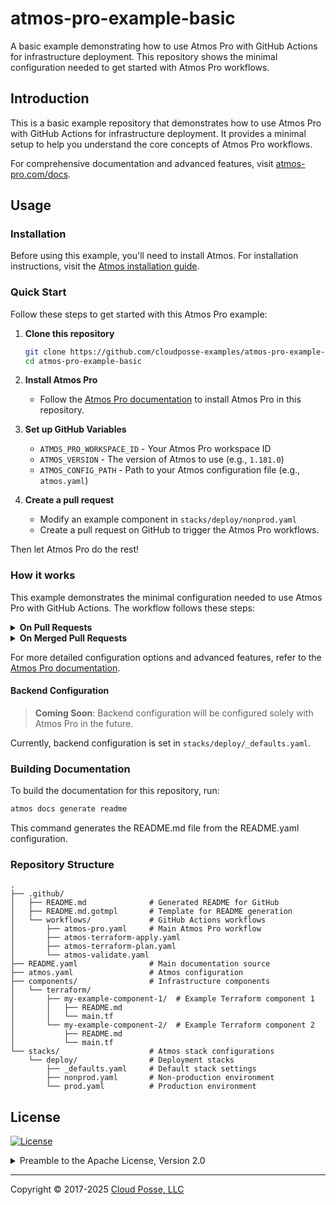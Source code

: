 # atmos-pro-example-basic


A basic example demonstrating how to use Atmos Pro with GitHub Actions for infrastructure deployment. This repository shows the minimal configuration needed to get started with Atmos Pro workflows.


## Introduction

This is a basic example repository that demonstrates how to use Atmos Pro with GitHub Actions for infrastructure deployment. It provides a minimal setup to help you understand the core concepts of Atmos Pro workflows.

For comprehensive documentation and advanced features, visit [atmos-pro.com/docs](https://atmos-pro.com/docs).



## Usage

### Installation

Before using this example, you'll need to install Atmos. For installation instructions, visit the [Atmos installation guide](https://atmos.tools/install).

### Quick Start

Follow these steps to get started with this Atmos Pro example:

1. **Clone this repository**
   ```bash
   git clone https://github.com/cloudposse-examples/atmos-pro-example-basic.git
   cd atmos-pro-example-basic
   ```

2. **Install Atmos Pro**
   - Follow the [Atmos Pro documentation](https://atmos-pro.com/docs) to install Atmos Pro in this repository.

3. **Set up GitHub Variables**
   - `ATMOS_PRO_WORKSPACE_ID` - Your Atmos Pro workspace ID
   - `ATMOS_VERSION` - The version of Atmos to use (e.g., `1.181.0`)
   - `ATMOS_CONFIG_PATH` - Path to your Atmos configuration file (e.g., `atmos.yaml`)

4. **Create a pull request**
   - Modify an example component in `stacks/deploy/nonprod.yaml`
   - Create a pull request on GitHub to trigger the Atmos Pro workflows.

Then let Atmos Pro do the rest!

### How it works

This example demonstrates the minimal configuration needed to use Atmos Pro with GitHub Actions. The workflow follows these steps:

<details>
<summary><strong>On Pull Requests</strong></summary>

When a pull request is created or updated, Atmos Pro triggers [`atmos terraform plan`](.github/workflows/atmos-terraform-plan.yaml):

1. **Developer makes a change** - You modify your infrastructure code
2. **Code is pushed to feature branch** - Changes are committed and pushed
3. **GitHub Actions trigger Atmos affected stacks** - Atmos identifies which stacks are affected by your changes
4. **Atmos uploads affected stacks** - The affected stack configurations are uploaded to Atmos Pro
5. **Atmos Pro dispatches plan workflows** - Atmos Pro automatically runs `atmos terraform plan` for affected components
6. **Atmos Pro updates status comment** - Results are posted as a comment on your pull request

This gives you visibility into what changes will be made to your infrastructure before merging.
</details>

<details>
<summary><strong>On Merged Pull Requests</strong></summary>

When a pull request is merged, Atmos Pro triggers [`atmos terraform apply`](.github/workflows/atmos-terraform-apply.yaml):

1. **Pull request is merged** - Your changes are merged into the main branch
2. **GitHub Actions trigger Atmos affected stacks** - Atmos identifies which stacks need to be updated
3. **Atmos uploads affected stacks** - The affected stack configurations are uploaded to Atmos Pro
4. **Atmos Pro dispatches apply workflows** - Atmos Pro automatically runs `atmos terraform apply` for affected components
5. **Atmos Pro updates status comment** - Deployment results are posted as a comment on the merged PR

This ensures your infrastructure changes are automatically deployed when code is merged.
</details>

For more detailed configuration options and advanced features, refer to the [Atmos Pro documentation](https://atmos-pro.com/docs).

#### Backend Configuration

> **Coming Soon**: Backend configuration will be configured solely with Atmos Pro in the future.

Currently, backend configuration is set in `stacks/deploy/_defaults.yaml`.


### Building Documentation

To build the documentation for this repository, run:

```bash
atmos docs generate readme
```

This command generates the README.md file from the README.yaml configuration.

### Repository Structure

```
.
├── .github/
│   ├── README.md              # Generated README for GitHub
│   ├── README.md.gotmpl       # Template for README generation
│   └── workflows/             # GitHub Actions workflows
│       ├── atmos-pro.yaml     # Main Atmos Pro workflow
│       ├── atmos-terraform-apply.yaml
│       ├── atmos-terraform-plan.yaml
│       └── atmos-validate.yaml
├── README.yaml                # Main documentation source
├── atmos.yaml                 # Atmos configuration
├── components/                # Infrastructure components
│   └── terraform/
│       ├── my-example-component-1/  # Example Terraform component 1
│       │   ├── README.md
│       │   └── main.tf
│       └── my-example-component-2/  # Example Terraform component 2
│           ├── README.md
│           └── main.tf
└── stacks/                    # Atmos stack configurations
    └── deploy/                # Deployment stacks
        ├── _defaults.yaml     # Default stack settings
        ├── nonprod.yaml       # Non-production environment
        └── prod.yaml          # Production environment
```










## License

<a href="https://opensource.org/licenses/Apache-2.0"><img src="https://img.shields.io/badge/License-Apache%202.0-blue.svg?style=for-the-badge" alt="License"></a>

<details>
<summary>Preamble to the Apache License, Version 2.0</summary>
<br/>
<br/>



```text
Licensed to the Apache Software Foundation (ASF) under one
or more contributor license agreements.  See the NOTICE file
distributed with this work for additional information
regarding copyright ownership.  The ASF licenses this file
to you under the Apache License, Version 2.0 (the
"License"); you may not use this file except in compliance
with the License.  You may obtain a copy of the License at

  https://www.apache.org/licenses/LICENSE-2.0

Unless required by applicable law or agreed to in writing,
software distributed under the License is distributed on an
"AS IS" BASIS, WITHOUT WARRANTIES OR CONDITIONS OF ANY
KIND, either express or implied.  See the License for the
specific language governing permissions and limitations
under the License.
```
</details>


---
Copyright © 2017-2025 [Cloud Posse, LLC](https://cpco.io/copyright)
 